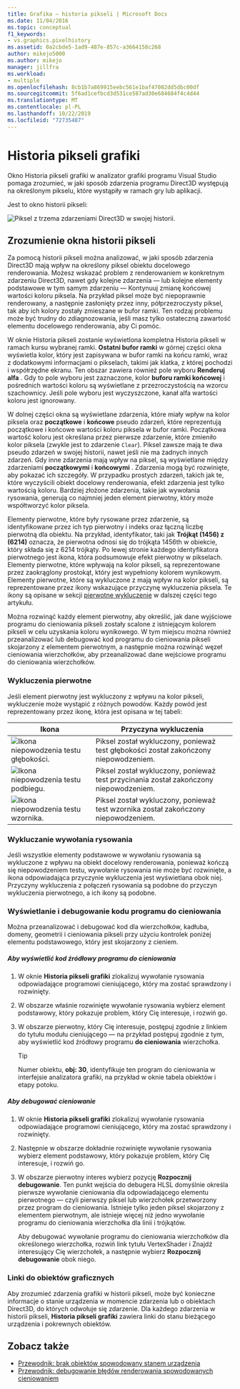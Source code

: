 ```yaml
---
title: Grafika — historia pikseli | Microsoft Docs
ms.date: 11/04/2016
ms.topic: conceptual
f1_keywords:
- vs.graphics.pixelhistory
ms.assetid: 0a2cbde5-1ad9-487e-857c-a3664158c268
author: mikejo5000
ms.author: mikejo
manager: jillfra
ms.workload:
- multiple
ms.openlocfilehash: 8cb1b7a869915eebc561e1baf47082dd5dbc00df
ms.sourcegitcommit: 5f6ad1cefbcd3d531ce587ad30e684684f4c4d44
ms.translationtype: MT
ms.contentlocale: pl-PL
ms.lasthandoff: 10/22/2019
ms.locfileid: "72735487"
---
```

# <a name="graphics-pixel-history"></a>Historia pikseli grafiki
Okno Historia pikseli grafiki w analizator grafiki programu Visual Studio pomaga zrozumieć, w jaki sposób zdarzenia programu Direct3D występują na określonym pikselu, które wystąpiły w ramach gry lub aplikacji.

 Jest to okno historii pikseli:

 ![Piksel z trzema zdarzeniami Direct3D w swojej historii.](media/gfx_diag_demo_pixel_history_orientation.png "gfx_diag_demo_pixel_history_orientation")

## <a name="understanding-the-pixel-history-window"></a>Zrozumienie okna historii pikseli
 Za pomocą historii pikseli można analizować, w jaki sposób zdarzenia Direct3D mają wpływ na określony piksel obiektu docelowego renderowania. Możesz wskazać problem z renderowaniem w konkretnym zdarzeniu Direct3D, nawet gdy kolejne zdarzenia — lub kolejne elementy podstawowe w tym samym zdarzeniu — Kontynuuj zmianę końcowej wartości koloru piksela. Na przykład piksel może być niepoprawnie renderowany, a następnie zasłonięty przez inny, półprzezroczysty piksel, tak aby ich kolory zostały zmieszane w bufor ramki. Ten rodzaj problemu może być trudny do zdiagnozowania, jeśli masz tylko ostateczną zawartość elementu docelowego renderowania, aby Ci pomóc.

 W oknie Historia pikseli zostanie wyświetlona kompletna Historia pikseli w ramach kursu wybranej ramki. **Ostatni bufor ramki** w górnej części okna wyświetla kolor, który jest zapisywana w bufor ramki na końcu ramki, wraz z dodatkowymi informacjami o pikselach, takimi jak klatka, z której pochodzi i współrzędne ekranu. Ten obszar zawiera również pole wyboru **Renderuj alfa** . Gdy to pole wyboru jest zaznaczone, kolor **buforu ramki końcowej** i pośrednich wartości koloru są wyświetlane z przezroczystością na wzorcu szachownicy. Jeśli pole wyboru jest wyczyszczone, kanał alfa wartości koloru jest ignorowany.

 W dolnej części okna są wyświetlane zdarzenia, które miały wpływ na kolor piksela oraz **początkowe** i **końcowe** pseudo zdarzeń, które reprezentują początkowe i końcowe wartości koloru piksela w bufor ramki. Początkowa wartość koloru jest określana przez pierwsze zdarzenie, które zmieniło kolor piksela (zwykle jest to zdarzenie `Clear`). Piksel zawsze mają te dwa pseudo zdarzeń w swojej historii, nawet jeśli nie ma żadnych innych zdarzeń. Gdy inne zdarzenia mają wpływ na piksel, są wyświetlane między zdarzeniami **początkowymi** i **końcowymi** . Zdarzenia mogą być rozwinięte, aby pokazać ich szczegóły. W przypadku prostych zdarzeń, takich jak te, które wyczyścili obiekt docelowy renderowania, efekt zdarzenia jest tylko wartością koloru. Bardziej złożone zdarzenia, takie jak wywołania rysowania, generują co najmniej jeden element pierwotny, który może współtworzyć kolor piksela.

 Elementy pierwotne, które były rysowane przez zdarzenie, są identyfikowane przez ich typ pierwotny i indeks oraz łączną liczbę pierwotną dla obiektu. Na przykład, identyfikator, taki jak **Trójkąt (1456) z (6214)** oznacza, że pierwotna odnosi się do trójkąta 1456th w obiekcie, który składa się z 6214 trójkąty. Po lewej stronie każdego identyfikatora pierwotnego jest ikona, która podsumowuje efekt pierwotny w pikselach. Elementy pierwotne, które wpływają na kolor pikseli, są reprezentowane przez zaokrąglony prostokąt, który jest wypełniony kolorem wynikowym. Elementy pierwotne, które są wykluczone z mają wpływ na kolor pikseli, są reprezentowane przez ikony wskazujące przyczynę wykluczenia piksela. Te ikony są opisane w sekcji [pierwotne wykluczenie](#exclusion) w dalszej części tego artykułu.

 Można rozwinąć każdy element pierwotny, aby określić, jak dane wyjściowe programu do cieniowania pikseli zostały scalone z istniejącym kolorem pikseli w celu uzyskania koloru wynikowego. W tym miejscu można również przeanalizować lub debugować kod programu do cieniowania pikseli skojarzony z elementem pierwotnym, a następnie można rozwinąć węzeł cieniowania wierzchołków, aby przeanalizować dane wejściowe programu do cieniowania wierzchołków.

### <a name="exclusion"></a>Wykluczenia pierwotne
 Jeśli element pierwotny jest wykluczony z wpływu na kolor pikseli, wykluczenie może wystąpić z różnych powodów. Każdy powód jest reprezentowany przez ikonę, która jest opisana w tej tabeli:

|Ikona|Przyczyna wykluczenia|
|----------|--------------------------|
|![Ikona niepowodzenia testu głębokości.](media/vsg_hist_icon_failed_depth.png "vsg_hist_icon_failed_depth")|Piksel został wykluczony, ponieważ test głębokości został zakończony niepowodzeniem.|
|![Ikona niepowodzenia testu podbiegu.](media/vsg_hist_icon_failed_scissor.png "vsg_hist_icon_failed_scissor")|Piksel został wykluczony, ponieważ test przycinania został zakończony niepowodzeniem.|
|![Ikona niepowodzenia testu wzornika.](media/vsg_hist_icon_failed_stencil.png "vsg_hist_icon_failed_stencil")|Piksel został wykluczony, ponieważ test wzornika został zakończony niepowodzeniem.|

### <a name="draw-call-exclusion"></a>Wykluczanie wywołania rysowania
 Jeśli wszystkie elementy podstawowe w wywołaniu rysowania są wykluczone z wpływu na obiekt docelowy renderowania, ponieważ kończą się niepowodzeniem testu, wywołanie rysowania nie może być rozwinięte, a ikona odpowiadająca przyczynie wykluczenia jest wyświetlana obok niej. Przyczyny wykluczenia z połączeń rysowania są podobne do przyczyn wykluczenia pierwotnego, a ich ikony są podobne.

### <a name="viewing-and-debugging-shader-code"></a>Wyświetlanie i debugowanie kodu programu do cieniowania
 Można przeanalizować i debugować kod dla wierzchołków, kadłuba, domeny, geometrii i cieniowania pikseli przy użyciu kontrolek poniżej elementu podstawowego, który jest skojarzony z cieniem.

##### <a name="to-view-a-shaders-source-code"></a>Aby wyświetlić kod źródłowy programu do cieniowania

1. W oknie **Historia pikseli grafiki** zlokalizuj wywołanie rysowania odpowiadające programowi cieniującego, który ma zostać sprawdzony i rozwinięty.

2. W obszarze właśnie rozwinięte wywołanie rysowania wybierz element podstawowy, który pokazuje problem, który Cię interesuje, i rozwiń go.

3. W obszarze pierwotny, który Cię interesuje, postępuj zgodnie z linkiem do tytułu modułu cieniującego — na przykład postępuj zgodnie z tym, aby wyświetlić kod źródłowy programu **do cieniowania** wierzchołka.

    > [!TIP]
    > Numer obiektu, **obj: 30**, identyfikuje ten program do cieniowania w interfejsie analizatora grafiki, na przykład w oknie tabela obiektów i etapy potoku.

##### <a name="to-debug-a-shader"></a>Aby debugować cieniowanie

1. W oknie **Historia pikseli grafiki** zlokalizuj wywołanie rysowania odpowiadające programowi cieniującego, który ma zostać sprawdzony i rozwinięty.

2. Następnie w obszarze dokładnie rozwinięte wywołanie rysowania wybierz element podstawowy, który pokazuje problem, który Cię interesuje, i rozwiń go.

3. W obszarze pierwotny interes wybierz pozycję **Rozpocznij debugowanie**. Ten punkt wejścia do debugera HLSL domyślnie określa pierwsze wywołanie cieniowania dla odpowiadającego elementu pierwotnego — czyli pierwszy piksel lub wierzchołek przetworzony przez program do cieniowania. Istnieje tylko jeden piksel skojarzony z elementem pierwotnym, ale istnieje więcej niż jedno wywołanie programu do cieniowania wierzchołka dla linii i trójkątów.

     Aby debugować wywołanie programu do cieniowania wierzchołków dla określonego wierzchołka, rozwiń link tytułu VertexShader i Znajdź interesujący Cię wierzchołek, a następnie wybierz **Rozpocznij debugowanie** obok niego.

### <a name="links-to-graphics-objects"></a>Linki do obiektów graficznych
 Aby zrozumieć zdarzenia grafiki w historii pikseli, może być konieczne informacje o stanie urządzenia w momencie zdarzenia lub o obiektach Direct3D, do których odwołuje się zdarzenie. Dla każdego zdarzenia w historii pikseli, **Historia pikseli grafiki** zawiera linki do stanu bieżącego urządzenia i pokrewnych obiektów.

## <a name="see-also"></a>Zobacz także
- [Przewodnik: brak obiektów spowodowany stanem urządzenia](walkthrough-missing-objects-due-to-device-state.md)
- [Przewodnik: debugowanie błędów renderowania spowodowanych cieniowaniem](walkthrough-debugging-rendering-errors-due-to-shading.md)